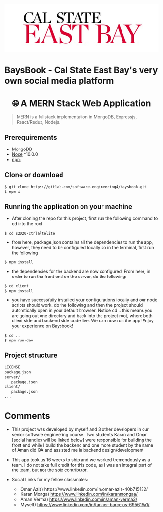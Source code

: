 ![CSUEB Logo](/Images/csueb-logo.jpg)

# BaysBook - Cal State East Bay's very own social media platform

<h1 align="center">
🌐 A MERN Stack Web Application
</h1>

> MERN is a fullstack implementation in MongoDB, Expressjs, React/Redux, Nodejs.

## Prerequirements

- [MongoDB](https://gist.github.com/nrollr/9f523ae17ecdbb50311980503409aeb3)
- [Node](https://nodejs.org/en/download/) ^10.0.0
- [npm](https://nodejs.org/en/download/package-manager/)

## Clone or download

```terminal
$ git clone https://gitlab.com/software-engineering4/baysbook.git
$ npm i
```

## Running the application on your machine

- After cloning the repo for this project, first run the following command to cd into the root

```terminal
$ cd s2020-ctrlaltelite
```

- from here, package.json contains all the dependencies to run the app, however, they need to be configured locally so in the terminal, first run the following

```terminal
$ npm install
```

- the dependencies for the backend are now configured. From here, in order to run the front end on the server, do the following:

```terminal
$ cd client
$ npm install
```

- you have successfully installed your configurations locally and our node scripts should work. do the following and then the project should automtically open in your default browser. Notice cd .. this means you are going out one directory and back into the project root, where both client side and backend side code live. We can now run the app! Enjoy your experience on Baysbook!

```terminal
$ cd ..
$ npm run-dev
```

## Project structure

```terminal
LICENSE
package.json
server/
   package.json
client/
   package.json
...
```

<h1>Comments</h1>

* This project was developed by myself and 3 other developers in our senior software engineering course. Two students Karan and Omar [social handles will be linked below] were responsible for building the front end while I build the backend and one more student by the name of Aman did QA and assisted me in backend design/development

* This app took us 16 weeks to ship and we worked tremendously as a team. I do not take full credit for this code, as I was an integral part of the team, but not the sole contributor.

* Social Links for my fellow classmates:
   - (Omar Aziz) https://www.linkedin.com/in/omar-aziz-40b715132/
   - (Karan Monga) https://www.linkedin.com/in/karanmongaa/
   - (Aman Verma) https://www.linkedin.com/in/aman-verma3/
   - (Myself) https://www.linkedin.com/in/tanner-barcelos-695619a1/
